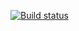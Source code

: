 [![Build status](https://ci.appveyor.com/api/projects/status/dxk61x1rit8wa1v7?svg=true)](https://ci.appveyor.com/project/graticule/ajs4-1)